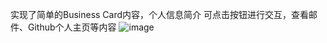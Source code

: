 实现了简单的Business Card内容，个人信息简介
可点击按钮进行交互，查看邮件、Github个人主页等内容
![image](https://github.com/acindm/FrontEnd-Practice_demo-version/blob/master/Digital-BusinessCard/src/assets/img/rendering.png)
